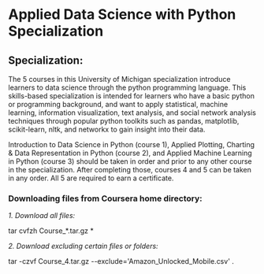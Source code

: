 # Applied Data Science with Python Specialization

## Specialization:
The 5 courses in this University of Michigan specialization introduce learners to data science through the python programming language. This skills-based specialization is intended for learners who have a basic python or programming background, and want to apply statistical, machine learning, information visualization, text analysis, and social network analysis techniques through popular python toolkits such as pandas, matplotlib, scikit-learn, nltk, and networkx to gain insight into their data.

Introduction to Data Science in Python (course 1), Applied Plotting, Charting & Data Representation in Python (course 2), and Applied Machine Learning in Python (course 3) should be taken in order and prior to any other course in the specialization. After completing those, courses 4 and 5 can be taken in any order. All 5 are required to earn a certificate.


### Downloading files from Coursera home directory:
*1. Download all files:*

tar cvfzh Course_*.tar.gz *

*2. Download excluding certain files or folders:*

tar -czvf Course_4.tar.gz --exclude='Amazon_Unlocked_Mobile.csv' .
